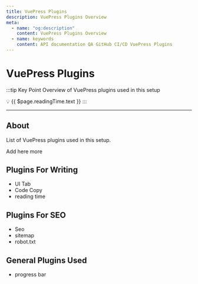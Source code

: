 ```yaml
---
title: VuePress Plugins
description: VuePress Plugins Overview
meta:
  - name: "og:description"
    content: VuePress Plugins Overview
  - name: keywords
    content: API documentation QA GitHub CI/CD VuePress Plugins
---
```


# VuePress Plugins

:::tip Key Point
Overview of VuePress plugins used in this setup

:bulb: {{ $page.readingTime.text }}
:::

---

## About

List of VuePress plugins used in this setup.

Add here more

## Plugins For Writing

- UI Tab
- Code Copy
- reading time

## Plugins For SEO

- Seo
- sitemap
- robot.txt

## General Plugins Used

- progress bar

